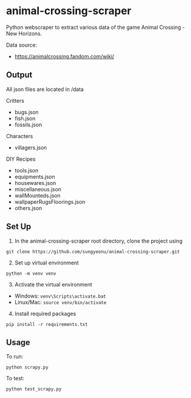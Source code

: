 # animal-crossing-scraper
Python webscraper to extract various data of the game Animal Crossing - New Horizons.

Data source: 
- https://animalcrossing.fandom.com/wiki/

## Output
All json files are located in /data

Critters
- bugs.json
- fish.json
- fossils.json

Characters
- villagers.json

DIY Recipes
- tools.json
- equipments.json
- housewares.json
- miscellaneous.json
- wallMounteds.json
- wallpaperRugsFloorings.json
- others.json

## Set Up
1. In the animal-crossing-scraper root directory, clone the project using 
```
git clone https://github.com/sungyeonu/animal-crossing-scraper.git
```

2. Set up virtual environment
```
python -m venv venv
```

3. Activate the virtual environment
- Windows: `venv\Scripts\activate.bat`
- Linux/Mac: `source venv/bin/activate`

4. Install required packages
```
pip install -r requirements.txt
```

## Usage
To run:
```
python scrapy.py
```

To test:
```
python test_scrapy.py
```
